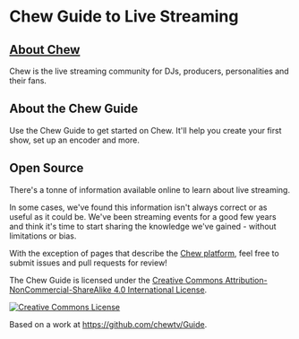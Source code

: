 # Chew Guide to Live Streaming

## [About Chew](http://chew.tv/guide/about/index)

Chew is the live streaming community for DJs, producers, personalities and their fans. 

## About the Chew Guide

Use the Chew Guide to get started on Chew. It'll help you create your first show, set up an encoder and more. 

## Open Source

There's a tonne of information available online to learn about live streaming. 

In some cases, we've found this information isn't always correct or as useful as it could be. We've been streaming events for a good few years and think it's time to start sharing the knowledge we've gained - without limitations or bias. 

With the exception of pages that describe the [Chew platform](http://chew.tv/guide/using_chew/getting_started), feel free to submit issues and pull requests for review!

The Chew Guide is licensed under the [Creative Commons Attribution-NonCommercial-ShareAlike 4.0 International License](http://chew.tv/guide/LICENCE).

<a rel="license" href="http://creativecommons.org/licenses/by-nc-sa/4.0/"><img alt="Creative Commons License" style="border-width:0" src="https://i.creativecommons.org/l/by-nc-sa/4.0/88x31.png" /></a><br /><span xmlns:dct="http://purl.org/dc/terms/" href="http://purl.org/dc/dcmitype/Text" property="dct:title" rel="dct:type">

Based on a work at <a xmlns:dct="http://purl.org/dc/terms/" href="https://github.com/chewtv/Guide" rel="dct:source">https://github.com/chewtv/Guide</a>.
